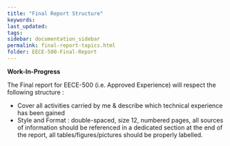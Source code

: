 ```yaml
---
title: "Final Report Structure"
keywords: 
last_updated: 
tags: 
sidebar: documentation_sidebar
permalink: final-report-topics.html
folder: EECE-500-Final-Report
---
```


**Work-In-Progress**

The Final report for EECE-500 (i.e. Approved Experience) will respect the following structure :

- Cover all activities carried by me & describe which technical experience has been gained
- Style and Format : double-spaced, size 12, numbered pages, all sources of information should be referenced in a dedicated section at the end of the report, all tables/figures/pictures should be properly labelled.

